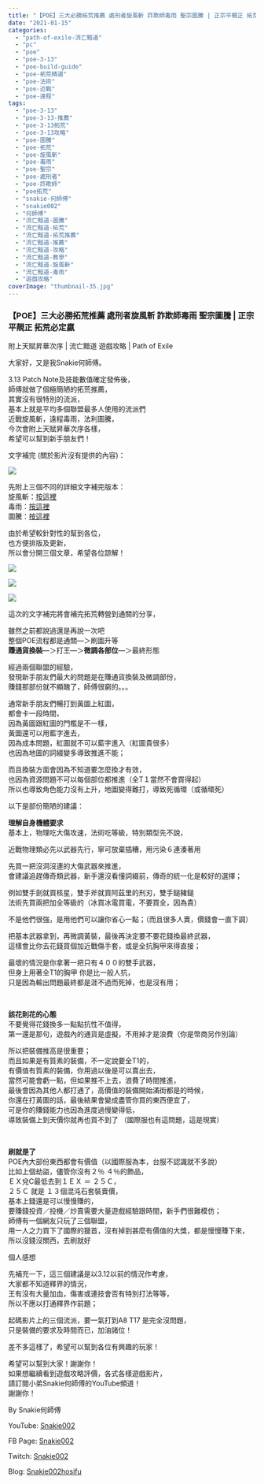 ```yaml
---
title: "【POE】三大必勝拓荒推薦 處刑者旋風斬 詐欺師毒雨 聖宗圖騰 | 正宗平靚正 拓荒必定嬴 | 附上天賦昇華次序 | 流亡黯道 遊戲攻略 | Path of Exile"
date: "2021-01-15"
categories: 
  - "path-of-exile-流亡黯道"
  - "pc"
  - "poe"
  - "poe-3-13"
  - "poe-build-guide"
  - "poe-拓荒精選"
  - "poe-法術"
  - "poe-近戰"
  - "poe-遠程"
tags: 
  - "poe-3-13"
  - "poe-3-13-推薦"
  - "poe-3-13拓荒"
  - "poe-3-13攻略"
  - "poe-圖騰"
  - "poe-拓荒"
  - "poe-旋風斬"
  - "poe-毒雨"
  - "poe-聖宗"
  - "poe-處刑者"
  - "poe-詐欺師"
  - "poe拓荒"
  - "snakie-何師傅"
  - "snakie002"
  - "何師傅"
  - "流亡黯道-圖騰"
  - "流亡黯道-拓荒"
  - "流亡黯道-拓荒推薦"
  - "流亡黯道-推薦"
  - "流亡黯道-攻略"
  - "流亡黯道-教學"
  - "流亡黯道-旋風斬"
  - "流亡黯道-毒雨"
  - "遊戲攻略"
coverImage: "thumbnail-35.jpg"
---
```


### 【POE】三大必勝拓荒推薦 處刑者旋風斬 詐欺師毒雨 聖宗圖騰 | 正宗平靚正 拓荒必定嬴  
附上天賦昇華次序 | 流亡黯道 遊戲攻略 | Path of Exile

  
大家好，又是我Snakie何師傅。  

  
3.13 Patch Note及技能數值確定發佈後，  
師傅就做了個極簡陋的拓荒推薦，  
其實沒有很特別的流派，  
基本上就是平均多個聯盟最多人使用的流派們  
近戰旋風斬，遠程毒雨，法利圖騰，  
今次會附上天賦昇華次序各樣，  
希望可以幫到新手朋友們！  

  
文字補完 (關於影片沒有提供的內容)：  

  
![](WordPress/Slayer-1-1024x765.jpg)  

  
先附上三個不同的詳細文字補完版本：  
旋風斬：[按這裡](https://snakie002hosifu.blog/016-1)  
毒雨：[按這裡](https://snakie002hosifu.blog/016-2/)  
圖騰：[按這裡](https://snakie002hosifu.blog/016-3/)  

  
由於希望較針對性的幫到各位，  
也方便排版及更新，  
所以會分開三個文章，希望各位諒解！  

  
![](WordPress/pic0-1024x576.jpg)  

  
![](WordPress/PIC2-1024x576.jpg)  

  
![](WordPress/pic1-1024x576.jpg)  

  
這次的文字補完將會補完拓荒轉營到通關的分享，  

  
雖然之前都說過還是再說一次吧  
整個POE流程都是通關—＞刷圖升等  
**賺通貨換裝**—＞打王—＞**微調各部位**—＞最終形態  

  
經過兩個聯盟的經驗，  
發現新手朋友們最大的問題是在賺通貨換裝及微調部份，  
賺錢那部份就不顯醜了，師傅很窮的。。。  

  
通常新手朋友們暢打到黃圖上紅圖，  
都會卡一段時間，  
因為黃圖跟紅圖的門檻是不一樣，  
黃圖還可以用藍字進去，  
因為成本問題，紅圖就不可以藍字進入（紅圖貴很多）  
也因為地圖的詞綴變多導致推進不能；  

  
而且換裝方面會因為不知道要怎麼換才有效，  
也因為資源問題不可以每個部位都推進（全T１當然不會買得起）  
所以也導致角色能力沒有上升，地圖變得難打，導致死循環（或循環死）  

  
以下是部份簡陋的建議：  

  
**理解自身機體要求**  
基本上，物理吃大傷攻速，法術吃等級，特別類型先不說，  

  
近戰物理類必先以武器先行，寧可放棄插糟，用污染６連湊著用  

  
先買一把沒洞沒連的大傷武器來推進，  
會建議追趕傳奇類武器，新手還沒看懂詞綴前，傳奇的統一化是較好的選擇；  

  
例如雙手劍就買核星，雙手斧就買阿茲里的刑刃，雙手鎚豬鎚  
法術先買兩把加全等級的（冰買冰電買電，不要買全，因為貴）  

  
不是他們很強，是用他們可以讓你省心一點；（而且很多人賣，價錢會一直下調）  

  
把基本武器拿到，再微調黃裝，最後再決定要不要花錢換最終武器，  
這樣會比你去花錢買個加近戰傷手套，或是全抗胸甲來得直接；  

  
最壞的情況是你拿著一把只有４００的雙手武器，  
但身上用著全T1的胸甲 你是比一般人抗，  
只是因為輸出問題最終都是涯不過而死掉，也是沒有用；  

  
   

  
**該花則花的心態**  
不要覺得花錢換多一點點抗性不值得，  
第一還是那句，遊戲內的通貨是虛擬，不用掉才是浪費（你是幣商另作別論）  

  
所以把裝備推高是很重要；  
而且如果是有質素的裝備，不一定說要全T1的，  
有價值有質素的裝備，你用過以後是可以賣出去，  
當然可能會虧一點，但如果推不上去，浪費了時間推進，  
最後會因為其他人都打通了，高價值的裝備開始滿街都是的時候，  
你還在打黃圖的話，最後結果會變成盡管你買的東西便宜了，  
可是你的賺錢能力也因為進度過慢變得低，  
導致裝備上到天價你就再也買不到了 （國際服也有這問題，這是現實）  

  
   

  
**刷就是了**  
POE內大部份東西都會有價值（以國際服為本，台服不認識就不多說）  
比如上個劫盜，儘管你沒有２％ ４％的飾品，  
ＥＸ兌C最低去到１ＥＸ ＝ ２５Ｃ，  
２５Ｃ 就是 １３個混沌石套裝賣價，  
基本上錢還是可以慢慢賺的，  
要賺錢投資／投機／炒賣需要大量遊戲經驗跟時間，新手們很難模仿；  
師傅有一個網友只玩了三個聯盟，  
用一人之力買下了國際的獵首，沒有掉到甚麼有價值的大獎，都是慢慢賺下來，  
所以沒錢沒關西，去刷就好  

  
個人感想  

  
先補充一下，這三個建議是以3.12以前的情況作考慮，  
大家都不知道釋界的情況，  
王有沒有大量加血，傷害或連技會否有特別打法等等，  
所以不應以打通釋界作前題；  

  
起碼影片上的三個流派，要一氣打到A8 T17 是完全沒問題，  
只是裝備的要求及時間而已，加油諸位！  

  
差不多這樣了，希望可以幫到各位有興趣的玩家！  

  
希望可以幫到大家！謝謝你！  
如果想繼續看到遊戲攻略評價，各式各樣遊戲影片，  
請訂閱小弟Snakie何師傅的YouTube頻道！  
謝謝你！  

  
By Snakie何師傅  

  
YouTube: [Snakie002](https://www.youtube.com/c/Snakie002/)  

  
FB Page: [Snakie002](https://www.facebook.com/Snakie002/)  

  
Twitch: [Snakie002](https://www.twitch.tv/snakie002/)  

  
Blog: [Snakie002hosifu](https://snakie002hosifu.blog/)
